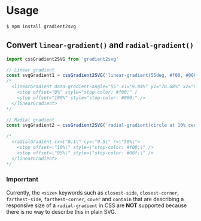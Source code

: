 # Usage

```bash
$ npm install gradient2svg
```

## Convert `linear-gradient()` and `radial-gradient()`

```javascript
import cssGradient2SVG from 'gradient2svg'

// Linear gradient
const svgGradient1 = cssGradient2SVG('linear-gradient(55deg, #f00, #000)');
/*
  <linearGradient data-gradient-angle="55" x1="9.04%" y1="78.68%" x2="90.96%" y2="21.32%">
    <stop offset="0%" style="stop-color: #f00;" /
    <stop offset="100%" style="stop-color: #000;" />
  </linearGradient>
*/

// Radial gradient
const svgGradient2 = cssGradient2SVG('radial-gradient(circle at 10% center, #f00 10%, #00f 95%)');

/*
  <radialGradient cx=\"0.1\" cy=\"0.5\" r=\"50%\">
    <stop offset=\"10%\" style=\"stop-color: #f00;\" />
    <stop offset=\"95%\" style=\"stop-color: #00f;\" />
  </linearGradient>
*/
```

### Imporrtant

Currently, the `<size>` keywords such as `closest-side`, `closest-corner`, `farthest-side`, `farthest-corner`, `cover` and `contain` that are describing a responsive size of a `radial-gradient` in CSS are **NOT** supported because there is no way to describe this in plain SVG.